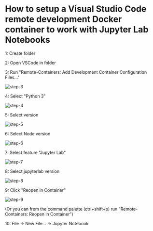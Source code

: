 # How to setup a Visual Studio Code remote development Docker container to work with Jupyter Lab Notebooks

1: Create folder

2: Open VSCode in folder

3: Run "Remote-Containers: Add Development Container Configuration Files..."

![step-3](https://user-images.githubusercontent.com/1320753/170854024-64b1cbc7-ba95-4833-b2bf-ae13d79922b8.png)

4: Select "Python 3"

![step-4](https://user-images.githubusercontent.com/1320753/170853951-6437e225-6f8f-420b-93ea-d0accd269d08.png)

5: Select version

![step-5](https://user-images.githubusercontent.com/1320753/170853954-71fb54b1-f901-4ac1-ab48-f628878a9e00.png)


6: Select Node version

![step-6](https://user-images.githubusercontent.com/1320753/170853956-eea06009-170b-4566-bf90-59014be8b642.png)


7: Select feature "Jupyter Lab"

![step-7](https://user-images.githubusercontent.com/1320753/170853962-77e712a7-47f3-44e1-9c75-64afc1757370.png)


8: Select jupyterlab version

![step-8](https://user-images.githubusercontent.com/1320753/170853964-99f10312-55dc-4102-857c-33cd1c6ee2d8.png)


9: Click "Reopen in Container" 

![step-9](https://user-images.githubusercontent.com/1320753/170853966-c104cdae-c820-43a4-8531-64eee4a9e7fb.png)

(Or you can from the command palette (ctrl+shift+p) run "Remote-Containers: Reopen in Container")

10: File -> New File... -> Jupyter Notebook

